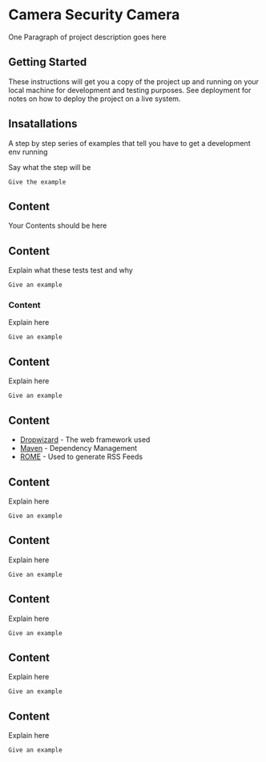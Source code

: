 # Camera Security Camera

One Paragraph of project description goes here

## Getting Started

These instructions will get you a copy of the project up and running on your local machine for development and testing purposes. See deployment for notes on how to deploy the project on a live system.

## Insatallations


A step by step series of examples that tell you have to get a development env running

Say what the step will be

```
Give the example
```


## Content

Your Contents should be here

## Content

Explain what these tests test and why

```
Give an example
```

### Content

Explain here

```
Give an example
```

## Content

Explain here

```
Give an example
```

## Content

* [Dropwizard](http://www.dropwizard.io/1.0.2/docs/) - The web framework used
* [Maven](https://maven.apache.org/) - Dependency Management
* [ROME](https://rometools.github.io/rome/) - Used to generate RSS Feeds

## Content

Explain here

```
Give an example
```
## Content
Explain here

```
Give an example
```


## Content

Explain here

```
Give an example
```

## Content
Explain here

```
Give an example
```

## Content
Explain here

```
Give an example
```
